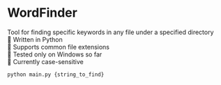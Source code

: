 # WordFinder
Tool for finding specific keywords in any file under a specified directory <br />
📍 Written in Python <br />
📍 Supports common file extensions <br />
📍 Tested only on Windows so far <br />
📍 Currently case-sensitive <br />

```
python main.py {string_to_find}
```
